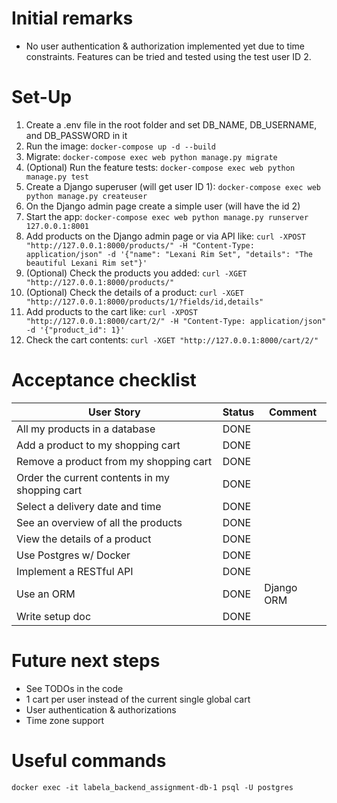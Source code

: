 # Initial remarks

* No user authentication & authorization implemented yet due to time constraints. Features can be tried and tested using the test user ID 2.

# Set-Up

1. Create a .env file in the root folder and set DB_NAME, DB_USERNAME, and DB_PASSWORD in it
2. Run the image: ```docker-compose up -d --build```
3. Migrate: ```docker-compose exec web python manage.py migrate```
4. (Optional) Run the feature tests: ```docker-compose exec web python manage.py test```
5. Create a Django superuser (will get user ID 1): ```docker-compose exec web python manage.py createuser```
6. On the Django admin page create a simple user (will have the id 2)
7. Start the app: ```docker-compose exec web python manage.py runserver 127.0.0.1:8001```
8. Add products on the Django admin page or via API like: ```curl -XPOST "http://127.0.0.1:8000/products/" -H "Content-Type: application/json" -d '{"name": "Lexani Rim Set", "details": "The beautiful Lexani Rim set"}'```
9. (Optional) Check the products you added: ```curl -XGET "http://127.0.0.1:8000/products/"```
10. (Optional) Check the details of a product: ```curl -XGET "http://127.0.0.1:8000/products/1/?fields/id,details"```
11. Add products to the cart like: ```curl -XPOST "http://127.0.0.1:8000/cart/2/" -H "Content-Type: application/json" -d '{"product_id": 1}'```
12. Check the cart contents: ```curl -XGET "http://127.0.0.1:8000/cart/2/"```

# Acceptance checklist

| User Story | Status | Comment |
| --- | --- | --- |
| All my products in a database | DONE | |
| Add a product to my shopping cart | DONE | |
| Remove a product from my shopping cart | DONE | |
| Order the current contents in my shopping cart | DONE | |
| Select a delivery date and time | DONE | |
| See an overview of all the products | DONE | |
| View the details of a product | DONE | |
| Use Postgres w/ Docker | DONE | |
| Implement a RESTful API | DONE | |
| Use an ORM | DONE | Django ORM |
| Write setup doc | DONE | |

# Future next steps

* See TODOs in the code
* 1 cart per user instead of the current single global cart
* User authentication & authorizations
* Time zone support

# Useful commands

```docker exec -it labela_backend_assignment-db-1 psql -U postgres```
